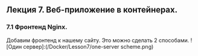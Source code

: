 ## Лекция 7. Веб-приложение в контейнерах.
  ### 7.1 Фронтенд Nginx.
  Добавим фронтенд к нашему сайту. Это можно сделать 2 способами.
  ![Один сервер]:(/Docker/Lesson7/one-server scheme.png)
